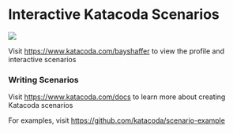 # Interactive Katacoda Scenarios

[![](http://shields.katacoda.com/katacoda/bayshaffer/count.svg)](https://www.katacoda.com/bayshaffer "Get your profile on Katacoda.com")

Visit https://www.katacoda.com/bayshaffer to view the profile and interactive scenarios

### Writing Scenarios
Visit https://www.katacoda.com/docs to learn more about creating Katacoda scenarios

For examples, visit https://github.com/katacoda/scenario-example
